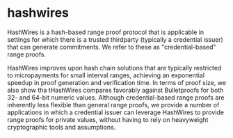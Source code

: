 # hashwires
HashWires is a hash-based range proof protocol that is applicable in settings for which there is a trusted thirdparty (typically a credential issuer) that can generate commitments. We refer to these as "credential-based" range proofs.

HashWires improves upon hash chain solutions that are typically restricted to micropayments for small interval ranges, achieving an exponential speedup in proof generation and verification time. In terms of proof size, we also show tha tHashWires compares favorably against Bulletproofs for both 32- and 64-bit numeric values. Although credential-based range proofs are inherently less flexible than general range proofs, we provide a number of applications in which a credential  issuer can leverage HashWires to provide range proofs for private values, without having to rely on heavyweight cryptographic tools and assumptions.
